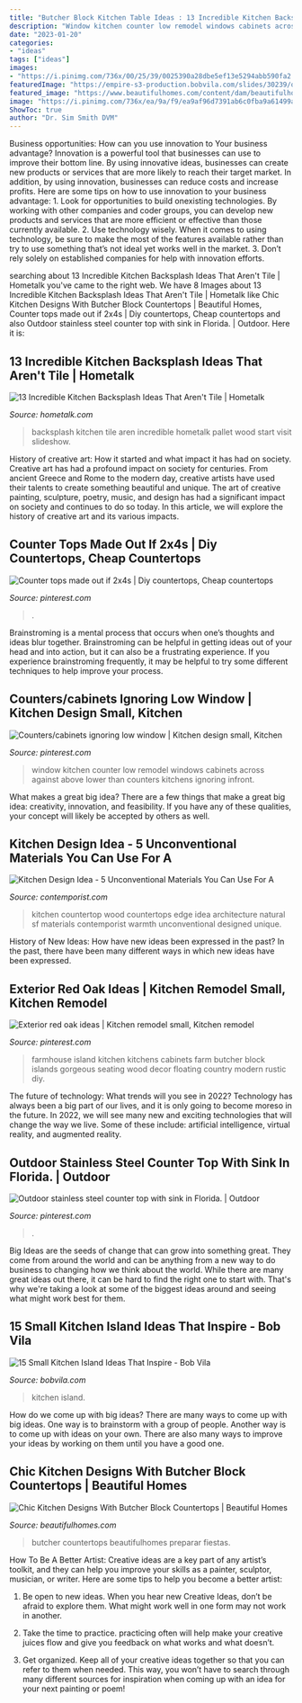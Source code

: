 ```yaml
---
title: "Butcher Block Kitchen Table Ideas : 13 Incredible Kitchen Backsplash Ideas That Aren&#039;t Tile"
description: "Window kitchen counter low remodel windows cabinets across against above lower than counters kitchens ignoring infront"
date: "2023-01-20"
categories:
- "ideas"
tags: ["ideas"]
images:
- "https://i.pinimg.com/736x/00/25/39/0025390a28dbe5ef13e5294abb590fa2.jpg"
featuredImage: "https://empire-s3-production.bobvila.com/slides/30239/original/designsbygia_traditional_kitchen.jpg?1549670303"
featured_image: "https://www.beautifulhomes.com/content/dam/beautifulhomes/images/202107/chic-kitchens-with-butcher-block-countertops/matte-and-modern-countertop.jpg"
image: "https://i.pinimg.com/736x/ea/9a/f9/ea9af96d7391ab6c0fba9a61499a4325--outdoor-island-stainless-steel-counters.jpg"
ShowToc: true
author: "Dr. Sim Smith DVM"
---
```



Business opportunities: How can you use innovation to Your business advantage?
Innovation is a powerful tool that businesses can use to improve their bottom line. By using innovative ideas, businesses can create new products or services that are more likely to reach their target market. In addition, by using innovation, businesses can reduce costs and increase profits. Here are some tips on how to use innovation to your business advantage: 1. Look for opportunities to build onexisting technologies. By working with other companies and coder groups, you can develop new products and services that are more efficient or effective than those currently available. 2. Use technology wisely. When it comes to using technology, be sure to make the most of the features available rather than try to use something that’s not ideal yet works well in the market. 3. Don’t rely solely on established companies for help with innovation efforts.

	

		
searching about 13 Incredible Kitchen Backsplash Ideas That Aren&#039;t Tile | Hometalk you've came to the right web. We have 8 Images about 13 Incredible Kitchen Backsplash Ideas That Aren&#039;t Tile | Hometalk like Chic Kitchen Designs With Butcher Block Countertops | Beautiful Homes, Counter tops made out if 2x4s | Diy countertops, Cheap countertops and also Outdoor stainless steel counter top with sink in Florida. | Outdoor. Here it is:
		
    
## 13 Incredible Kitchen Backsplash Ideas That Aren&#039;t Tile | Hometalk

<img loading=lazy src="https://cdn-fastly.hometalk.com/media/2016/03/18/3317243/s-13-incredible-kitchen-backsplash-ideas-that-aren-t-tile-kitchen-backsplash-kitchen-design.jpg?size=1600x1000&amp;nocrop=1" onerror="this.onerror=null;this.src='https://tse2.mm.bing.net/th?id=OIP.p6hPhjA9fZIwAL06RgtPewHaFj&amp;pid=15.1';" alt="13 Incredible Kitchen Backsplash Ideas That Aren&#039;t Tile | Hometalk">

_Source: hometalk.com_

>backsplash kitchen tile aren incredible hometalk pallet wood start visit slideshow. 

	

History of creative art: How it started and what impact it has had on society.
Creative art has had a profound impact on society for centuries. From ancient Greece and Rome to the modern day, creative artists have used their talents to create something beautiful and unique. The art of creative painting, sculpture, poetry, music, and design has had a significant impact on society and continues to do so today. In this article, we will explore the history of creative art and its various impacts.

    
## Counter Tops Made Out If 2x4s | Diy Countertops, Cheap Countertops

<img loading=lazy src="https://i.pinimg.com/736x/15/7a/37/157a37b0a740892a8fc1dece349444bc.jpg" onerror="this.onerror=null;this.src='https://tse1.mm.bing.net/th?id=OIP.9juDH25VqDUWAK2ekqRAaQHaJ3&amp;pid=15.1';" alt="Counter tops made out if 2x4s | Diy countertops, Cheap countertops">

_Source: pinterest.com_

>. 

	

Brainstroming is a mental process that occurs when one’s thoughts and ideas blur together. Brainstroming can be helpful in getting ideas out of your head and into action, but it can also be a frustrating experience. If you experience brainstroming frequently, it may be helpful to try some different techniques to help improve your process.

    
## Counters/cabinets Ignoring Low Window | Kitchen Design Small, Kitchen

<img loading=lazy src="https://i.pinimg.com/736x/52/7f/05/527f052ec0d65926e6de02e8443263bf--sconces-kitchen-dining.jpg" onerror="this.onerror=null;this.src='https://tse3.mm.bing.net/th?id=OIP.0pvBKcfrgygA25TGAY4eZgHaLJ&amp;pid=15.1';" alt="Counters/cabinets ignoring low window | Kitchen design small, Kitchen">

_Source: pinterest.com_

>window kitchen counter low remodel windows cabinets across against above lower than counters kitchens ignoring infront. 

	

What makes a great big idea?
There are a few things that make a great big idea: creativity, innovation, and feasibility. If you have any of these qualities, your concept will likely be accepted by others as well.

    
## Kitchen Design Idea - 5 Unconventional Materials You Can Use For A

<img loading=lazy src="http://www.contemporist.com/wp-content/uploads/2016/09/countertops_210916_03-800x1202.jpg" onerror="this.onerror=null;this.src='https://tse2.mm.bing.net/th?id=OIP.Q64KlcX1hergL9jWULXuTQHaLI&amp;pid=15.1';" alt="Kitchen Design Idea - 5 Unconventional Materials You Can Use For A">

_Source: contemporist.com_

>kitchen countertop wood countertops edge idea architecture natural sf materials contemporist warmth unconventional designed unique. 

	

History of New Ideas: How have new ideas been expressed in the past?
In the past, there have been many different ways in which new ideas have been expressed.

    
## Exterior Red Oak Ideas | Kitchen Remodel Small, Kitchen Remodel

<img loading=lazy src="https://i.pinimg.com/736x/00/25/39/0025390a28dbe5ef13e5294abb590fa2.jpg" onerror="this.onerror=null;this.src='https://tse2.mm.bing.net/th?id=OIP.fTl90bbxu9MQ4jqteZKZtgHaLH&amp;pid=15.1';" alt="Exterior red oak ideas | Kitchen remodel small, Kitchen remodel">

_Source: pinterest.com_

>farmhouse island kitchen kitchens cabinets farm butcher block islands gorgeous seating wood decor floating country modern rustic diy. 

	

The future of technology: What trends will you see in 2022?
Technology has always been a big part of our lives, and it is only going to become moreso in the future. In 2022, we will see many new and exciting technologies that will change the way we live. Some of these include: artificial intelligence, virtual reality, and augmented reality.

    
## Outdoor Stainless Steel Counter Top With Sink In Florida. | Outdoor

<img loading=lazy src="https://i.pinimg.com/736x/ea/9a/f9/ea9af96d7391ab6c0fba9a61499a4325--outdoor-island-stainless-steel-counters.jpg" onerror="this.onerror=null;this.src='https://tse1.mm.bing.net/th?id=OIP.Qd7CnmeWsRngrPrC6NdmHwHaFj&amp;pid=15.1';" alt="Outdoor stainless steel counter top with sink in Florida. | Outdoor">

_Source: pinterest.com_

>. 

	

Big Ideas are the seeds of change that can grow into something great. They come from around the world and can be anything from a new way to do business to changing how we think about the world. While there are many great ideas out there, it can be hard to find the right one to start with. That's why we're taking a look at some of the biggest ideas around and seeing what might work best for them.

    
## 15 Small Kitchen Island Ideas That Inspire - Bob Vila

<img loading=lazy src="https://empire-s3-production.bobvila.com/slides/30239/original/designsbygia_traditional_kitchen.jpg?1549670303" onerror="this.onerror=null;this.src='https://tse4.mm.bing.net/th?id=OIP.BN1CVHQnPXw7OlIUrJ1_vAHaJ2&amp;pid=15.1';" alt="15 Small Kitchen Island Ideas That Inspire - Bob Vila">

_Source: bobvila.com_

>kitchen island. 

	

How do we come up with big ideas?
There are many ways to come up with big ideas. One way is to brainstorm with a group of people. Another way is to come up with ideas on your own. There are also many ways to improve your ideas by working on them until you have a good one.

    
## Chic Kitchen Designs With Butcher Block Countertops | Beautiful Homes

<img loading=lazy src="https://www.beautifulhomes.com/content/dam/beautifulhomes/images/202107/chic-kitchens-with-butcher-block-countertops/matte-and-modern-countertop.jpg" onerror="this.onerror=null;this.src='https://tse3.mm.bing.net/th?id=OIP.tdri5Y-VQp41HCw3BwWohwHaLP&amp;pid=15.1';" alt="Chic Kitchen Designs With Butcher Block Countertops | Beautiful Homes">

_Source: beautifulhomes.com_

>butcher countertops beautifulhomes preparar fiestas. 

	

How To Be A Better Artist:
Creative ideas are a key part of any artist’s toolkit, and they can help you improve your skills as a painter, sculptor, musician, or writer. Here are some tips to help you become a better artist:
1. Be open to new ideas. When you hear new Creative Ideas, don’t be afraid to explore them. What might work well in one form may not work in another.

2. Take the time to practice. practicing often will help make your creative juices flow and give you feedback on what works and what doesn’t.

3. Get organized. Keep all of your creative ideas together so that you can refer to them when needed. This way, you won’t have to search through many different sources for inspiration when coming up with an idea for your next painting or poem!

